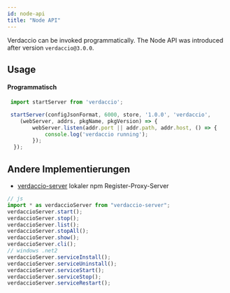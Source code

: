 ```yaml
---
id: node-api
title: "Node API"
---
```


Verdaccio can be invoked programmatically. The Node API was introduced after version `verdaccio@3.0.0`.

## Usage

#### Programmatisch

```js
 import startServer from 'verdaccio';

 startServer(configJsonFormat, 6000, store, '1.0.0', 'verdaccio',
    (webServer, addrs, pkgName, pkgVersion) => {
        webServer.listen(addr.port || addr.path, addr.host, () => {
            console.log('verdaccio running');
        });
  });
```

## Andere Implementierungen

* [verdaccio-server](https://github.com/boringame/verdaccio-server) lokaler npm Register-Proxy-Server

```js
// js
import * as verdaccioServer from "verdaccio-server";
verdaccioServer.start();
verdaccioServer.stop();
verdaccioServer.list();
verdaccioServer.stopAll();
verdaccioServer.show();
verdaccioServer.cli();
// windows .net2
verdaccioServer.serviceInstall();
verdaccioServer.serviceUninstall();
verdaccioServer.serviceStart();
verdaccioServer.serviceStop();
verdaccioServer.serviceRestart();
```